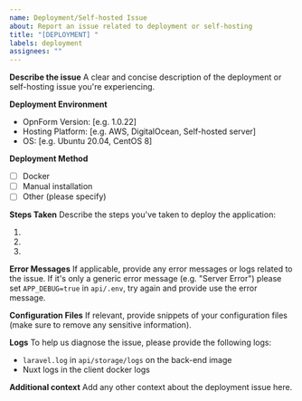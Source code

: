 ```yaml
---
name: Deployment/Self-hosted Issue
about: Report an issue related to deployment or self-hosting
title: "[DEPLOYMENT] "
labels: deployment
assignees: ""
---
```


**Describe the issue**
A clear and concise description of the deployment or self-hosting issue you're experiencing.

**Deployment Environment**

-   OpnForm Version: [e.g. 1.0.22]
-   Hosting Platform: [e.g. AWS, DigitalOcean, Self-hosted server]
-   OS: [e.g. Ubuntu 20.04, CentOS 8]

**Deployment Method**

-   [ ] Docker
-   [ ] Manual installation
-   [ ] Other (please specify)

**Steps Taken**
Describe the steps you've taken to deploy the application:

1.
2.
3.

**Error Messages**
If applicable, provide any error messages or logs related to the issue. If it's only a generic error message (e.g. "Server Error") please set `APP_DEBUG=true` in `api/.env`, try again and provide use the error message.

**Configuration Files**
If relevant, provide snippets of your configuration files (make sure to remove any sensitive information).

**Logs**
To help us diagnose the issue, please provide the following logs:

-   `laravel.log` in `api/storage/logs` on the back-end image
-   Nuxt logs in the client docker logs

**Additional context**
Add any other context about the deployment issue here.
